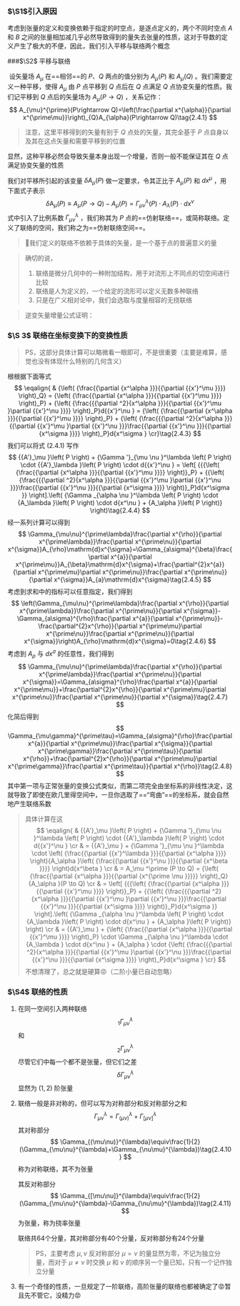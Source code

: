 ### $\S1$引入原因

​	考虑到张量的定义和变换依赖于指定的时空点，是逐点定义的，两个不同时空点 $A$ 和 $B$ 之间的张量相加减几乎必然导致得到的量失去张量的性质，这对于导数的定义产生了极大的不便，因此，我们引入平移与联络两个概念

###$\S2$ 平移与联络

​	设矢量场 $A_\mu$ 在==相邻==的 $P、Q$ 两点的值分别为 $A_\mu(P)$ 和 $A_\mu(Q)$ 。我们需要定义一种平移，使得 $A_\mu$ 由 $P$ 点平移到 $Q$ 点后在 $Q$ 点满足 $Q$ 点协变矢量的性质。我们记平移到 $Q$ 点后的矢量场为 $A_\mu(P\to Q)$ ，关系记作：
$$
A_{\mu}^{\prime}(P\rightarrow Q)=\left(\frac{\partial x^{\alpha}}{\partial x^{\prime\mu}}\right)_{Q}A_{\alpha}(P\rightarrow Q)\tag{2.4.1}
$$

> 注意，这里平移得到的矢量有别于 $Q$ 点处的矢量，其完全基于 $P$ 点自身以及其在这点矢量和需要平移到的位置

显然，这种平移必然会导致矢量本身出现一个增量，否则一般不能保证其在 $Q$ 点满足协变矢量的性质

我们对平移所引起的该变量 $\delta A_\mu(P)$ 做一定要求，令其正比于 $A_\mu(P)$ 和 $dx^\mu$ ，用下面式子表示
$$
\delta {{\text{A}}_\mu }\left( P \right) \equiv {A_\mu }\left( {P \to Q} \right) - {A_\mu }\left( P \right) = \Gamma _{\mu \nu }^\lambda \left( P \right) \cdot {A_\lambda }\left( P \right) \cdot d{x^\nu }\tag{2.4.2}
$$
式中引入了比例系数 $\Gamma _{\mu \nu }^\lambda$ ，我们称其为 $P$ 点的==仿射联络==，或简称联络。定义了联络的空间，我们称之为==仿射联络空间==。

> 🤔我们定义的联络不依赖于具体的矢量，是一个基于点的普遍意义的量

> 确切的说，
>
> 1. 联络是微分几何中的一种附加结构，用于对流形上不同点的切空间进行比较
> 2. 联络是人为定义的，一个给定的流形可以定义无数多种联络
> 3. 只是在广义相对论中，我们会选取与度量相容的无挠联络

> 逆变矢量增量公式证明：
>
> 

### $\S 3$ 联络在坐标变换下的变换性质

> PS，这部分具体计算可以略微看一眼即可，不是很重要（主要是难算，感觉也没有体现什么特别的几何含义）

根根据下面等式
$$
\eqalign{
  & {\left( {\frac{{\partial {x^\alpha }}}{{\partial {{x'}^\mu }}}} \right)_Q} = {\left( {\frac{{\partial {x^\alpha }}}{{\partial {{x'}^\mu }}}} \right)_P} + {\left( {\frac{{{\partial ^2}{x^\alpha }}}{{\partial {{x'}^\mu }\partial {{x'}^\nu }}}} \right)_P}d{{x'}^\nu } = {\left( {\frac{{\partial {x^\alpha }}}{{\partial {{x'}^\mu }}}} \right)_P} + {\left( {\frac{{{\partial ^2}{x^\alpha }}}{{\partial {{x'}^\mu }\partial {{x'}^\nu }}}\frac{{\partial {{x'}^\nu }}}{{\partial {x^\sigma }}}} \right)_P}d{x^\sigma } \cr}\tag{2.4.3}
$$
我们可以将式 $(2.4.1)$ 写作
$$
{{A'}_\mu }\left( P \right) + {\Gamma '}_{\mu \nu }^\lambda \left( P \right) \cdot {{A'}_\lambda }\left( P \right) \cdot d{{x'}^\nu } = \left[ {{{\left( {\frac{{\partial {x^\alpha }}}{{\partial {{x'}^\mu }}}} \right)}_P} + {{\left( {\frac{{{\partial ^2}{x^\alpha }}}{{\partial {{x'}^\mu }\partial {{x'}^\nu }}}\frac{{\partial {{x'}^\nu }}}{{\partial {x^\sigma }}}} \right)}_P}d{x^\sigma }} \right].\left( {\Gamma _{\alpha \nu }^\lambda \left( P \right) \cdot {A_\lambda }\left( P \right) \cdot d{x^\nu } + {A_\alpha }\left( P \right)} \right)\tag{2.4.4}
$$
经一系列计算可以得到
$$
\Gamma_{\mu\nu}^{\prime\lambda}\frac{\partial x^{\rho}}{\partial x^{\prime\lambda}}\frac{\partial x^{\prime\nu}}{\partial x^{\sigma}}A_{\rho}\mathrm{d}x^{\sigma}=\Gamma_{a\sigma}^{\beta}\frac{\partial x^{a}}{\partial x^{\prime\mu}}A_{\beta}\mathrm{d}x^{\sigma}+\frac{\partial^{2}x^{a}}{\partial x^{\prime\mu}\partial x^{\prime\nu}}\frac{\partial x^{\prime\nu}}{\partial x^{\sigma}}A_{a}\mathrm{d}x^{\sigma}\tag{2.4.5}
$$
考虑到求和中的指标可以任意指定，我们得到
$$
\left(\Gamma_{\mu\nu}^{\prime\lambda}\frac{\partial x^{\rho}}{\partial x^{\prime\lambda}}\frac{\partial x^{\prime\nu}}{\partial x^{\sigma}}-\Gamma_{a\sigma}^{\rho}\frac{\partial x^{a}}{\partial x^{\prime\mu}}-\frac{\partial^{2}x^{\rho}}{\partial x^{\prime\mu}\partial x^{\prime\nu}}\frac{\partial x^{\prime\nu}}{\partial x^{\sigma}}\right)A_{\rho}\mathrm{d}x^{\sigma}=0\tag{2.4.6}
$$
考虑到 $A_\rho$ 与 $dx^\sigma$ 的任意性，我们得到
$$
\Gamma_{\mu\nu}^{\prime\lambda}\frac{\partial x^{\rho}}{\partial x^{\prime\lambda}}\frac{\partial x^{\prime\nu}}{\partial x^{\sigma}}=\Gamma_{a\sigma}^{\rho}\frac{\partial x^{a}}{\partial x^{\prime\mu}}+\frac{\partial^{2}x^{\rho}}{\partial x^{\prime\mu}\partial x^{\prime\nu}}\frac{\partial x^{\prime\nu}}{\partial x^{\sigma}}\tag{2.4.7}
$$
化简后得到
$$
\Gamma_{\mu\gamma}^{\prime\tau}=\Gamma_{a\sigma}^{\rho}\frac{\partial x^{a}}{\partial x^{\prime\mu}}\frac{\partial x^{\sigma}}{\partial x^{\prime\gamma}}\frac{\partial x^{\prime\tau}}{\partial x^{\rho}}+\frac{\partial^{2}x^{\rho}}{\partial x^{\prime\mu}\partial x^{\prime\gamma}}\frac{\partial x^{\prime\tau}}{\partial x^{\rho}}\tag{2.4.8}
$$
其中第一项与正常张量的变换公式类似，而第二项完全由坐标系的非线性决定，这就导致了即使在欧几里得空间中，一旦你选取了==“弯曲”==的坐标系，就会自然地产生联络系数

> 具体计算在这
> $$
> \eqalign{
>   & {{A'}_\mu }\left( P \right) + {\Gamma '}_{\mu \nu }^\lambda \left( P \right) \cdot {{A'}_\lambda }\left( P \right) \cdot d{{x'}^\nu }  \cr 
>   &  = {{A'}_\mu } + {\Gamma '}_{\mu \nu }^\lambda  \cdot \left( {\frac{{\partial {{x'}^\lambda }}}{{\partial {x^\alpha }}}} \right){A_\alpha }\left( {\frac{{\partial {{x'}^\nu }}}{{\partial {x^\beta }}}} \right)d{x^\beta }  \cr 
>   &  = A_\mu ^\prime (P \to Q) = {\left( {\frac{{\partial {x^\alpha }}}{{\partial {x^{\prime \mu }}}}} \right)_Q}{A_\alpha }(P \to Q)  \cr 
>   &  = \left[ {{{\left( {\frac{{\partial {x^\alpha }}}{{\partial {{x'}^\mu }}}} \right)}_P} + {{\left( {\frac{{{\partial ^2}{x^\alpha }}}{{\partial {{x'}^\mu }\partial {{x'}^\nu }}}\frac{{\partial {{x'}^\nu }}}{{\partial {x^\sigma }}}} \right)}_P}d{x^\sigma }} \right].\left( {\Gamma _{\alpha \nu }^\lambda \left( P \right) \cdot {A_\lambda }\left( P \right) \cdot d{x^\nu } + {A_\alpha }\left( P \right)} \right)  \cr 
>   &  = {{A'}_\mu } + {\left( {\frac{{\partial {x^\alpha }}}{{\partial {{x'}^\mu }}}} \right)_P} \cdot \Gamma _{\alpha \nu }^\lambda  \cdot {A_\lambda } \cdot d{x^\nu } + {A_\alpha } \cdot {\left( {\frac{{{\partial ^2}{x^\alpha }}}{{\partial {{x'}^\mu }\partial {{x'}^\nu }}}\frac{{\partial {{x'}^\nu }}}{{\partial {x^\sigma }}}} \right)_P}d{x^\sigma } \cr}
> $$
> 不想清理了，总之就是硬算😡（二阶小量已自动忽略）

### $\S4$ 联络的性质

1. 在同一空间引入两种联络 $${}_1\Gamma _{\mu \nu }^\lambda $$ 和 $${}_2\Gamma _{\mu \nu }^\lambda $$ 尽管它们中每一个都不是张量，但它们之差 $$\delta\Gamma _{\mu \nu }^\lambda$$ 显然为 $(1,2)$ 阶张量

2. 联络一般是非对称的，但可以写为对称部分和反对称部分之和
   $$
   \Gamma_{\mu\nu}^{\lambda}=\Gamma_{(\mu\nu)}^{\lambda}+\Gamma_{[\mu\nu]}^{\lambda}\tag{2.4.9}
   $$
   其对称部分
   $$
   \Gamma_{(\mu\nu)}^{\lambda}\equiv\frac{1}{2}(\Gamma_{\mu\nu}^{\lambda}+\Gamma_{\nu\mu}^{\lambda})\tag{2.4.10}
   $$
   称为对称联络，其不为张量

   其反对称部分
   $$
   \Gamma_{[\mu\nu]}^{\lambda}\equiv\frac{1}{2}(\Gamma_{\mu\nu}^{\lambda}-\Gamma_{\nu\mu}^{\lambda})\tag{2.4.11}
   $$
   为张量，称为挠率张量

   联络共64个分量，其对称部分有40个分量，反对称部分有24个分量

   > PS，主要考虑 $\mu,\nu$ 反对称部分 $\mu=\nu$ 的量显然为零，不记为独立分量，而对于 $\mu \not = \nu$ 时交换 $\mu$ 和 $\nu$ 的顺序另一个量已知，只有一个记作独立分量
   >
   
3. 有一个奇怪的性质，一旦规定了一阶联络，高阶张量的联络也都被确定了😡暂且先不管它，没精力😡

